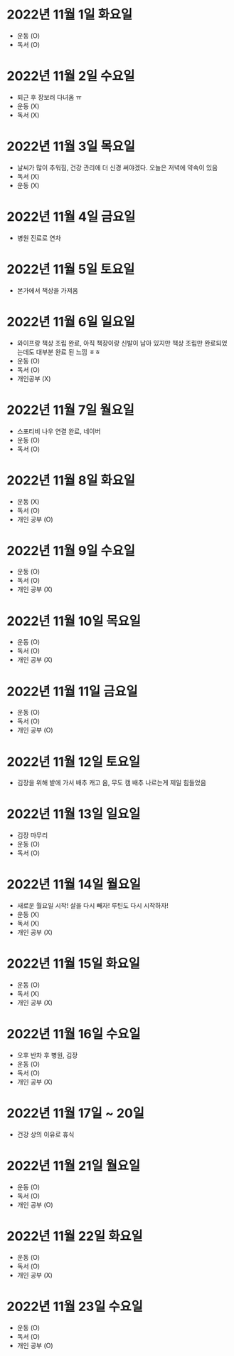
# 2022년 11월 1일 화요일 

- 운동 (O)
- 독서 (O)

# 2022년 11월 2일 수요일 

- 퇴근 후 장보러 다녀옴 ㅠ
- 운동 (X)
- 독서 (X)

# 2022년 11월 3일 목요일

- 날씨가 많이 추워짐, 건강 관리에 더 신경 써야겠다. 오늘은 저녁에 약속이 있음
- 독서 (X)
- 운동 (X)

# 2022년 11월 4일 금요일 

- 병원 진료로 연차 

# 2022년 11월 5일 토요일 

- 본가에서 책상을 가져옴 

# 2022년 11월 6일 일요일 

- 와이프랑 책상 조립 완료, 아직 책장이랑 신발이 남아 있지만 책상 조립만 완료되었는데도 대부분 완료 된 느낌 ㅎㅎ
- 운동 (O)
- 독서 (O)
- 개인공부 (X)

# 2022년 11월 7일 월요일 

- 스포티비 나우 연결 완료, 네이버 
- 운동 (O)
- 독서 (O)

# 2022년 11월 8일 화요일 

- 운동 (X)
- 독서 (O)
- 개인 공부 (O)

# 2022년 11월 9일 수요일 

- 운동 (O)
- 독서 (O)
- 개인 공부 (X)

# 2022년 11월 10일 목요일

- 운동 (O)
- 독서 (O)
- 개인 공부 (X)

# 2022년 11월 11일 금요일

- 운동 (O)
- 독서 (O)
- 개인 공부 (O)

# 2022년 11월 12일 토요일

- 김장을 위해 밭에 가서 배추 캐고 옴, 무도 캠 배추 나르는게 제일 힘들었음

# 2022년 11월 13일 일요일 

- 김장 마무리 
- 운동 (O)
- 독서 (O)

# 2022년 11월 14일 월요일 

- 새로운 월요일 시작! 살을 다시 빼자! 루틴도 다시 시작하자!
- 운동 (X)
- 독서 (X)
- 개인 공부 (X)

# 2022년 11월 15일 화요일 

- 운동 (O)
- 독서 (X)
- 개인 공부 (X)

# 2022년 11월 16일 수요일 

- 오후 반차 후 병원, 김장 
- 운동 (O)
- 독서 (O)
- 개인 공부 (X)

# 2022년 11월 17일 ~ 20일 

- 건강 상의 이유로 휴식 

# 2022년 11월 21일 월요일 

- 운동 (O)
- 독서 (O)
- 개인 공부 (O)

# 2022년 11월 22일 화요일 

- 운동 (O)
- 독서 (O)
- 개인 공부 (X)

# 2022년 11월 23일 수요일 

- 운동 (O)
- 독서 (O)
- 개인 공부 (O)

